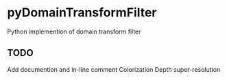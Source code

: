 # pyDomainTransformFilter
Python implemention of domain transform filter
## TODO
Add documention and in-line comment
Colorization
Depth super-resolution
